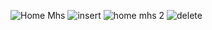 ![Home Mhs](https://github.com/user-attachments/assets/bf71dc48-da52-4092-af1b-8241c4aa7273)
![insert](https://github.com/user-attachments/assets/64ac3594-ecf7-410f-9919-5e7bdc40f89b)
![home mhs 2](https://github.com/user-attachments/assets/9d123683-6052-4182-8e2b-9601331edea8)
![delete](https://github.com/user-attachments/assets/ef014b4d-6e27-4d4f-88ef-190bf373bc31)

